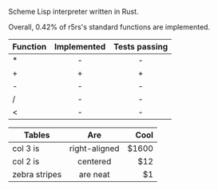 Scheme Lisp interpreter written in Rust.

Overall, 0.42% of r5rs's standard functions are implemented.

| Function | Implemented | Tests passing|
| :------ | :--------: | :--------: |
|*| - | - |
|+| + | +  |
|-| - | - |
|/| - | - |
|<| - | - |


| Tables        | Are           | Cool  |
| ------------- |:-------------:| -----:|
| col 3 is      | right-aligned | $1600 |
| col 2 is      | centered      |   $12 |
| zebra stripes | are neat      |    $1 |
